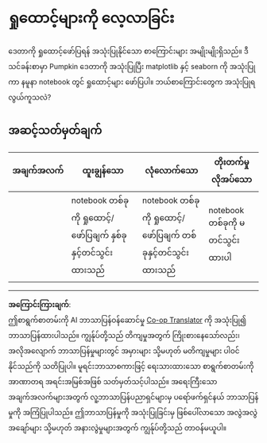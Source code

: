 <!--
CO_OP_TRANSLATOR_METADATA:
{
  "original_hash": "4485a1ed4dd1b5647365e3d87456515d",
  "translation_date": "2025-09-05T11:49:09+00:00",
  "source_file": "2-Regression/2-Data/assignment.md",
  "language_code": "my"
}
-->
# ရှုထောင့်များကို လေ့လာခြင်း

ဒေတာကို ရှုထောင့်ဖော်ပြရန် အသုံးပြုနိုင်သော စာကြောင်းများ အမျိုးမျိုးရှိသည်။ ဒီသင်ခန်းစာမှာ Pumpkin ဒေတာကို အသုံးပြုပြီး matplotlib နှင့် seaborn ကို အသုံးပြုကာ နမူနာ notebook တွင် ရှုထောင့်များ ဖော်ပြပါ။ ဘယ်စာကြောင်းတွေက အသုံးပြုရလွယ်ကူသလဲ?

## အဆင့်သတ်မှတ်ချက်

| အချက်အလက် | ထူးချွန်သော | လုံလောက်သော | တိုးတက်မှုလိုအပ်သော |
| -------- | --------- | -------- | ----------------- |
|          | notebook တစ်ခုကို ရှုထောင့်/ဖော်ပြချက် နှစ်ခုနှင့်တင်သွင်းထားသည်         |   notebook တစ်ခုကို ရှုထောင့်/ဖော်ပြချက် တစ်ခုနှင့်တင်သွင်းထားသည်       |  notebook တစ်ခုကို မတင်သွင်းထားပါ                 |

---

**အကြောင်းကြားချက်**:  
ဤစာရွက်စာတမ်းကို AI ဘာသာပြန်ဝန်ဆောင်မှု [Co-op Translator](https://github.com/Azure/co-op-translator) ကို အသုံးပြု၍ ဘာသာပြန်ထားပါသည်။ ကျွန်ုပ်တို့သည် တိကျမှုအတွက် ကြိုးစားနေသော်လည်း၊ အလိုအလျောက် ဘာသာပြန်မှုများတွင် အမှားများ သို့မဟုတ် မတိကျမှုများ ပါဝင်နိုင်သည်ကို သတိပြုပါ။ မူရင်းဘာသာစကားဖြင့် ရေးသားထားသော စာရွက်စာတမ်းကို အာဏာတရ အရင်းအမြစ်အဖြစ် သတ်မှတ်သင့်ပါသည်။ အရေးကြီးသော အချက်အလက်များအတွက် လူ့ဘာသာပြန်ပညာရှင်များမှ ပရော်ဖက်ရှင်နယ် ဘာသာပြန်မှုကို အကြံပြုပါသည်။ ဤဘာသာပြန်မှုကို အသုံးပြုခြင်းမှ ဖြစ်ပေါ်လာသော အလွဲအလွဲအချော်များ သို့မဟုတ် အနားလွဲမှုများအတွက် ကျွန်ုပ်တို့သည် တာဝန်မယူပါ။